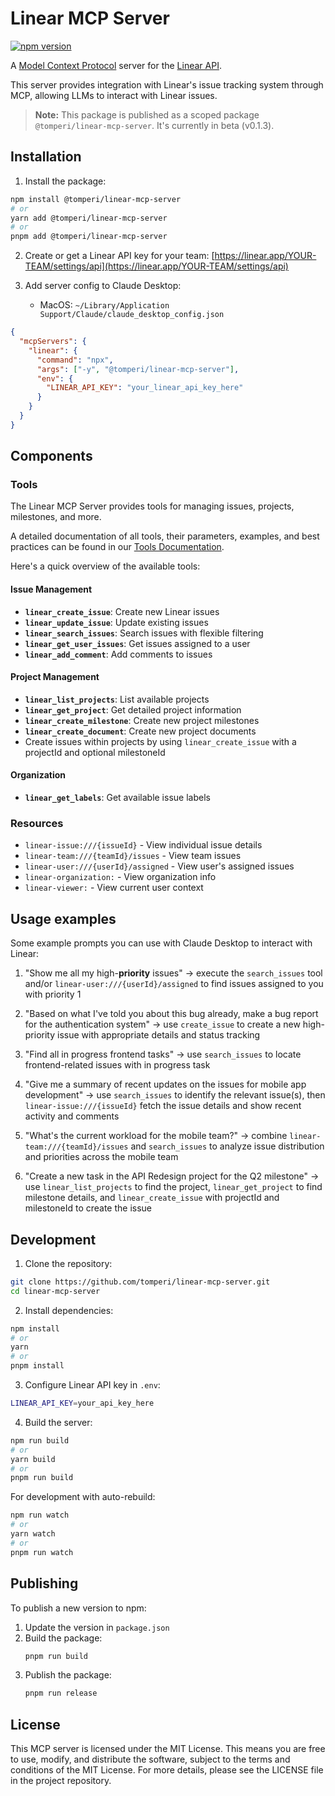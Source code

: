 # Linear MCP Server

[![npm version](https://img.shields.io/npm/v/@tomperi/linear-mcp-server.svg)](https://www.npmjs.com/package/@tomperi/linear-mcp-server)

A [Model Context Protocol](https://github.com/modelcontextprotocol) server for the [Linear API](https://developers.linear.app/docs/graphql/working-with-the-graphql-api).

This server provides integration with Linear's issue tracking system through MCP, allowing LLMs to interact with Linear issues.

> **Note:** This package is published as a scoped package `@tomperi/linear-mcp-server`. It's currently in beta (v0.1.3).

## Installation

1. Install the package:

```bash
npm install @tomperi/linear-mcp-server
# or
yarn add @tomperi/linear-mcp-server
# or
pnpm add @tomperi/linear-mcp-server
```

2. Create or get a Linear API key for your team: [https://linear.app/YOUR-TEAM/settings/api](https://linear.app/YOUR-TEAM/settings/api)

3. Add server config to Claude Desktop:
   - MacOS: `~/Library/Application Support/Claude/claude_desktop_config.json`

```json
{
  "mcpServers": {
    "linear": {
      "command": "npx",
      "args": ["-y", "@tomperi/linear-mcp-server"],
      "env": {
        "LINEAR_API_KEY": "your_linear_api_key_here"
      }
    }
  }
}
```

## Components

### Tools

The Linear MCP Server provides tools for managing issues, projects, milestones, and more.

A detailed documentation of all tools, their parameters, examples, and best practices can be found in our [Tools Documentation](./docs/tools.md).

Here's a quick overview of the available tools:

#### Issue Management

- **`linear_create_issue`**: Create new Linear issues
- **`linear_update_issue`**: Update existing issues
- **`linear_search_issues`**: Search issues with flexible filtering
- **`linear_get_user_issues`**: Get issues assigned to a user
- **`linear_add_comment`**: Add comments to issues

#### Project Management

- **`linear_list_projects`**: List available projects
- **`linear_get_project`**: Get detailed project information
- **`linear_create_milestone`**: Create new project milestones
- **`linear_create_document`**: Create new project documents
- Create issues within projects by using `linear_create_issue` with a projectId and optional milestoneId

#### Organization

- **`linear_get_labels`**: Get available issue labels

### Resources

- `linear-issue:///{issueId}` - View individual issue details
- `linear-team:///{teamId}/issues` - View team issues
- `linear-user:///{userId}/assigned` - View user's assigned issues
- `linear-organization:` - View organization info
- `linear-viewer:` - View current user context

## Usage examples

Some example prompts you can use with Claude Desktop to interact with Linear:

1. "Show me all my high-**priority** issues" → execute the `search_issues` tool and/or `linear-user:///{userId}/assigned` to find issues assigned to you with priority 1

2. "Based on what I've told you about this bug already, make a bug report for the authentication system" → use `create_issue` to create a new high-priority issue with appropriate details and status tracking

3. "Find all in progress frontend tasks" → use `search_issues` to locate frontend-related issues with in progress task

4. "Give me a summary of recent updates on the issues for mobile app development" → use `search_issues` to identify the relevant issue(s), then `linear-issue:///{issueId}` fetch the issue details and show recent activity and comments

5. "What's the current workload for the mobile team?" → combine `linear-team:///{teamId}/issues` and `search_issues` to analyze issue distribution and priorities across the mobile team

6. "Create a new task in the API Redesign project for the Q2 milestone" → use `linear_list_projects` to find the project, `linear_get_project` to find milestone details, and `linear_create_issue` with projectId and milestoneId to create the issue

## Development

1. Clone the repository:

```bash
git clone https://github.com/tomperi/linear-mcp-server.git
cd linear-mcp-server
```

2. Install dependencies:

```bash
npm install
# or
yarn
# or
pnpm install
```

3. Configure Linear API key in `.env`:

```bash
LINEAR_API_KEY=your_api_key_here
```

4. Build the server:

```bash
npm run build
# or
yarn build
# or
pnpm run build
```

For development with auto-rebuild:

```bash
npm run watch
# or
yarn watch
# or
pnpm run watch
```

## Publishing

To publish a new version to npm:

1. Update the version in `package.json`
2. Build the package:
   ```bash
   pnpm run build
   ```
3. Publish the package:
   ```bash
   pnpm run release
   ```

## License

This MCP server is licensed under the MIT License. This means you are free to use, modify, and distribute the software, subject to the terms and conditions of the MIT License. For more details, please see the LICENSE file in the project repository.

